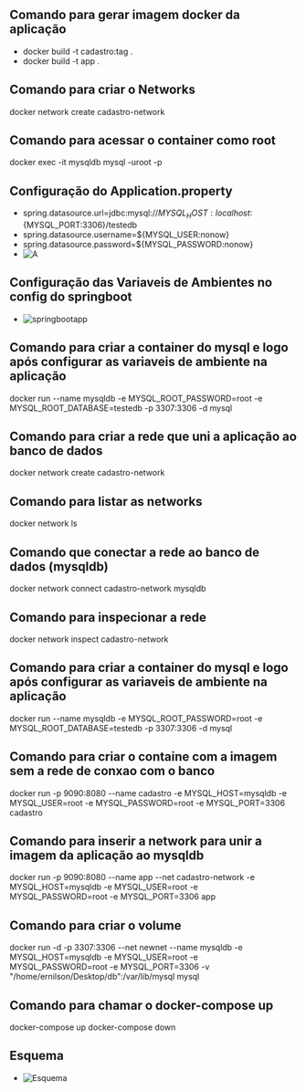 ## Comando para gerar imagem docker da aplicação
- docker build -t cadastro:tag .
- docker build -t app .

## Comando para criar o Networks
docker network create cadastro-network

## Comando para acessar o container como root
docker exec -it mysqldb mysql -uroot -p

## Configuração do Application.property
 - spring.datasource.url=jdbc:mysql://${MYSQL_HOST:localhost}:${MYSQL_PORT:3306}/testedb
 - spring.datasource.username=${MYSQL_USER:nonow}
 - spring.datasource.password=${MYSQL_PASSWORD:nonow}
 - ![A](https://github.com/Ernilson/apiCadastroDocker/assets/30840118/772eaeb9-0347-40eb-b653-a8f98b17eefe)
## Configuração das Variaveis de Ambientes no config do springboot
 - ![springbootapp](https://github.com/Ernilson/apiCadastroDocker/assets/30840118/199c67b0-dee1-4ed6-99a4-c99e125c709c)

## Comando para criar a container do mysql e logo após configurar as variaveis de ambiente na aplicação
docker run --name mysqldb -e MYSQL_ROOT_PASSWORD=root -e MYSQL_ROOT_DATABASE=testedb -p 3307:3306 -d mysql

## Comando para criar a rede que uni a aplicação ao banco de dados
docker network create cadastro-network

## Comando para listar as networks
docker network ls

## Comando que conectar a rede ao banco de dados (mysqldb)
docker network connect cadastro-network mysqldb

## Comando para inspecionar a rede
docker network inspect cadastro-network

## Comando para criar a container do mysql e logo após configurar as variaveis de ambiente na aplicação
docker run --name mysqldb -e MYSQL_ROOT_PASSWORD=root -e MYSQL_ROOT_DATABASE=testedb -p 3307:3306 -d mysql

## Comando para criar o containe com a imagem sem a rede de conxao com o banco
docker run -p 9090:8080 --name cadastro -e MYSQL_HOST=mysqldb -e MYSQL_USER=root -e MYSQL_PASSWORD=root -e MYSQL_PORT=3306 cadastro

## Comando para inserir a network para unir a imagem da aplicação ao mysqldb
docker run -p 9090:8080 --name app --net cadastro-network -e MYSQL_HOST=mysqldb -e MYSQL_USER=root -e MYSQL_PASSWORD=root -e MYSQL_PORT=3306 app

## Comando para criar o volume
docker run -d -p 3307:3306 --net newnet --name mysqldb -e MYSQL_HOST=mysqldb -e MYSQL_USER=root -e MYSQL_PASSWORD=root -e MYSQL_PORT=3306 -v "/home/ernilson/Desktop/db":/var/lib/mysql mysql

## Comando para chamar o docker-compose up
docker-compose up
docker-compose down

## Esquema
- ![Esquema](https://github.com/Ernilson/apiCadastroDocker/assets/30840118/54127089-d859-4840-8457-b42dc16c9979)

